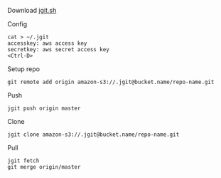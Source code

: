 Download [jgit.sh](http://www.eclipse.org/jgit/download/)

Config

    cat > ~/.jgit
    accesskey: aws access key
    secretkey: aws secret access key
    <Ctrl-D>

Setup repo

    git remote add origin amazon-s3://.jgit@bucket.name/repo-name.git

Push

    jgit push origin master

Clone

    jgit clone amazon-s3://.jgit@bucket.name/repo-name.git

Pull

    jgit fetch
    git merge origin/master
